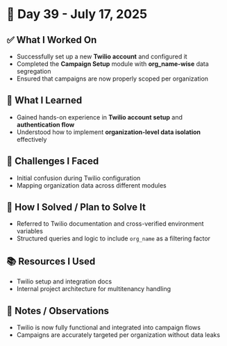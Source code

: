 # 📅 Day 39 - July 17, 2025

## ✅ What I Worked On
- Successfully set up a new **Twilio account** and configured it
- Completed the **Campaign Setup** module with **org_name-wise** data segregation
- Ensured that campaigns are now properly scoped per organization

## 🧠 What I Learned
- Gained hands-on experience in **Twilio account setup** and **authentication flow**
- Understood how to implement **organization-level data isolation** effectively

## 🧩 Challenges I Faced
- Initial confusion during Twilio configuration
- Mapping organization data across different modules

## 🔧 How I Solved / Plan to Solve It
- Referred to Twilio documentation and cross-verified environment variables
- Structured queries and logic to include `org_name` as a filtering factor

## 📚 Resources I Used
- Twilio setup and integration docs
- Internal project architecture for multitenancy handling

## 💬 Notes / Observations
- Twilio is now fully functional and integrated into campaign flows
- Campaigns are accurately targeted per organization without data leaks
